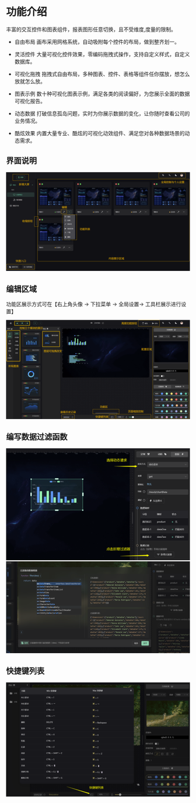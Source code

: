 # 功能介绍

丰富的交互控件和图表组件，报表图形任意切换，且不受维度,度量的限制。

* 自由布局
画布采用网格系统，自动吸附每个控件的布局，做到整齐划一。

* 灵活控件
大量可视化控件效果，零编码拖拽式操作，支持自定义样式，自定义数据库。

* 可视化拖拽
拖拽式自由布局，多种图表、控件、表格等组件任你摆放，想怎么放就怎么放。

* 图表示例
数十种可视化图表示例，满足各类的阅读偏好，为您展示全面的数据可视化报告。

* 动态数据
打破信息孤岛问题，实时为你展示数据的变化，让你随时查看公司的业务情况。

* 酷炫效果
内置大量专业、酷炫的可视化动效组件、满足您对各种数据场景的动态需求。

## 界面说明

![初始页面](../../public/imgs/guide/screen/pageGuide2.4e6f9cee.png)

## 编辑区域

功能区展示方式可在【右上角头像 -> 下拉菜单 -> 全局设置-> 工具栏展示进行设置】

![编辑区域](../../public/imgs/guide/screen/pageGuide1.ea346dce.png)

## 编写数据过滤函数

![过滤函数](../../public/imgs/guide/screen/pageGuide3.5d659d14.png) ![过滤函数](../../public/imgs/guide/screen/pageGuide4.7e00ab6a.png)

## 快捷键列表

![快捷键列表](../../public/imgs/guide/screen/pageKeyList.95b83972.png)
